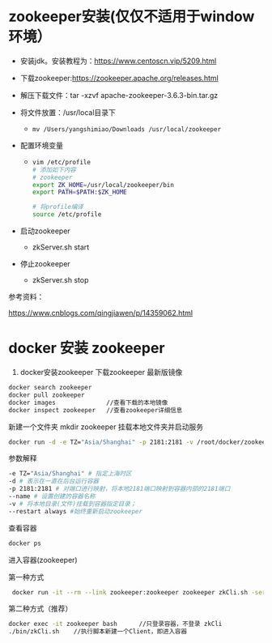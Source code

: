 # zookeeper安装(仅仅不适用于window环境）

- 安装jdk。安装教程为：https://www.centoscn.vip/5209.html

- 下载zookeeper:https://zookeeper.apache.org/releases.html

- 解压下载文件：tar -xzvf apache-zookeeper-3.6.3-bin.tar.gz

- 将文件放置：/usr/local目录下

  - ```
    mv /Users/yangshimiao/Downloads /usr/local/zookeeper
    ```

- 配置环境变量

  - ```sh
    vim /etc/profile
    # 添加如下内容
    # zookeeper
    export ZK_HOME=/usr/local/zookeeper/bin
    export PATH=$PATH:$ZK_HOME
    
    # 将profile编译
    source /etc/profile
    ```

- 启动zookeeper

  - zkServer.sh start

- 停止zookeeper

  - zkServer.sh stop



参考资料：

https://www.cnblogs.com/qingjiawen/p/14359062.html


# docker 安装 zookeeper
1. docker安装zookeeper
下载zookeeper 最新版镜像

```sh
docker search zookeeper    
docker pull zookeeper 
docker images              //查看下载的本地镜像
docker inspect zookeeper   //查看zookeeper详细信息
```

新建一个文件夹
mkdir zookeeper
挂载本地文件夹并启动服务

```sh
docker run -d -e TZ="Asia/Shanghai" -p 2181:2181 -v /root/docker/zookeeper:/data --name zookeeper --restart always zookeeper
```

参数解释
```sh
-e TZ="Asia/Shanghai" # 指定上海时区 
-d # 表示在一直在后台运行容器
-p 2181:2181 # 对端口进行映射，将本地2181端口映射到容器内部的2181端口
--name # 设置创建的容器名称
-v # 将本地目录(文件)挂载到容器指定目录；
--restart always #始终重新启动zookeeper
```

查看容器
```sh
docker ps
```
进入容器(zookeeper)

第一种方式
```sh
 docker run -it --rm --link zookeeper:zookeeper zookeeper zkCli.sh -server zookeeper       //这样的话，直接登录到容器时，进入到 zkCli中
```
第二种方式（推荐）
```sh
docker exec -it zookeeper bash      //只登录容器，不登录 zkCli
./bin/zkCli.sh    //执行脚本新建一个Client，即进入容器
```
